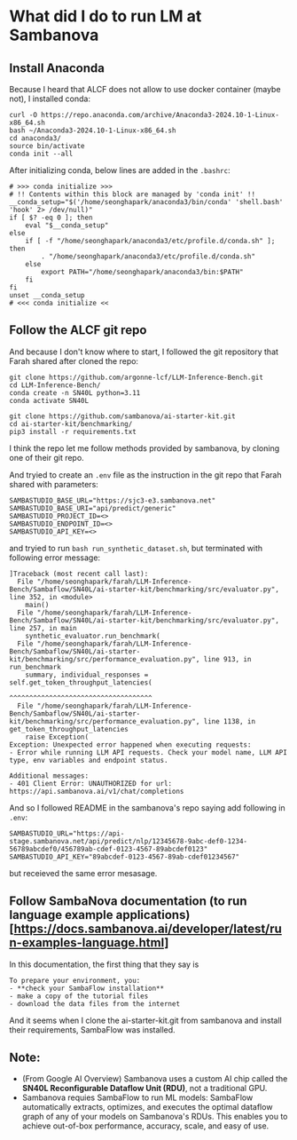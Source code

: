 # What did I do to run LM at Sambanova

## Install Anaconda
Because I heard that ALCF does not allow to use docker container (maybe not), I installed conda:
```
curl -O https://repo.anaconda.com/archive/Anaconda3-2024.10-1-Linux-x86_64.sh
bash ~/Anaconda3-2024.10-1-Linux-x86_64.sh
cd anaconda3/
source bin/activate
conda init --all
```

After initializing conda, below lines are added in the `.bashrc`:
```
# >>> conda initialize >>>
# !! Contents within this block are managed by 'conda init' !!
__conda_setup="$('/home/seonghapark/anaconda3/bin/conda' 'shell.bash' 'hook' 2> /dev/null)"
if [ $? -eq 0 ]; then
    eval "$__conda_setup"
else
    if [ -f "/home/seonghapark/anaconda3/etc/profile.d/conda.sh" ]; then
        . "/home/seonghapark/anaconda3/etc/profile.d/conda.sh"
    else
        export PATH="/home/seonghapark/anaconda3/bin:$PATH"
    fi
fi
unset __conda_setup
# <<< conda initialize <<
```

## Follow the ALCF git repo
And because I don't know where to start, I followed the git repository that Farah shared after cloned the repo:
```
git clone https://github.com/argonne-lcf/LLM-Inference-Bench.git
cd LLM-Inference-Bench/
conda create -n SN40L python=3.11
conda activate SN40L

git clone https://github.com/sambanova/ai-starter-kit.git
cd ai-starter-kit/benchmarking/
pip3 install -r requirements.txt 
```

I think the repo let me follow methods provided by sambanova, by cloning one of their git repo.

And tryied to create an `.env` file as the instruction in the git repo that Farah shared with parameters:
```
SAMBASTUDIO_BASE_URL="https://sjc3-e3.sambanova.net"
SAMBASTUDIO_BASE_URI="api/predict/generic"
SAMBASTUDIO_PROJECT_ID=<>
SAMBASTUDIO_ENDPOINT_ID=<>
SAMBASTUDIO_API_KEY=<>
```

and tryied to run
```bash run_synthetic_dataset.sh```,
but terminated with following error message:

```
]Traceback (most recent call last):
  File "/home/seonghapark/farah/LLM-Inference-Bench/Sambaflow/SN40L/ai-starter-kit/benchmarking/src/evaluator.py", line 352, in <module>
    main()
  File "/home/seonghapark/farah/LLM-Inference-Bench/Sambaflow/SN40L/ai-starter-kit/benchmarking/src/evaluator.py", line 257, in main
    synthetic_evaluator.run_benchmark(
  File "/home/seonghapark/farah/LLM-Inference-Bench/Sambaflow/SN40L/ai-starter-kit/benchmarking/src/performance_evaluation.py", line 913, in run_benchmark
    summary, individual_responses = self.get_token_throughput_latencies(
                                    ^^^^^^^^^^^^^^^^^^^^^^^^^^^^^^^^^^^^
  File "/home/seonghapark/farah/LLM-Inference-Bench/Sambaflow/SN40L/ai-starter-kit/benchmarking/src/performance_evaluation.py", line 1138, in get_token_throughput_latencies
    raise Exception(
Exception: Unexpected error happened when executing requests:                
- Error while running LLM API requests. Check your model name, LLM API type, env variables and endpoint status.                

Additional messages:
- 401 Client Error: UNAUTHORIZED for url: https://api.sambanova.ai/v1/chat/completions
```

And so I followed README in the sambanova's repo saying add following in `.env`:
```
SAMBASTUDIO_URL="https://api-stage.sambanova.net/api/predict/nlp/12345678-9abc-def0-1234-56789abcdef0/456789ab-cdef-0123-4567-89abcdef0123"
SAMBASTUDIO_API_KEY="89abcdef-0123-4567-89ab-cdef01234567"
```
but receieved the same error mesasage.


## Follow SambaNova documentation (to run language example applications)[https://docs.sambanova.ai/developer/latest/run-examples-language.html]
In this documentation, the first thing that they say is
```
To prepare your environment, you:
- **check your SambaFlow installation**
- make a copy of the tutorial files
- download the data files from the internet
```
And it seems when I clone the ai-starter-kit.git from sambanova and install their requirements, SambaFlow was installed.



## Note:
- (From Google AI Overview) Sambanova uses a custom AI chip called the **SN40L Reconfigurable Dataflow Unit (RDU)**, not a traditional GPU.
- Sambanova requies SambaFlow to run ML models: SambaFlow automatically extracts, optimizes, and executes the optimal dataflow graph of any of your models on Sambanova's RDUs. This enables you to achieve out-of-box performance, accuracy, scale, and easy of use.

